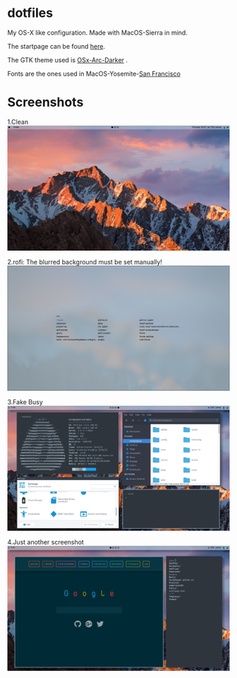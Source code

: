 # dotfiles
My OS-X like configuration. Made with MacOS-Sierra in mind.

The startpage can be found [here](https://github.com/NerdyPepper/NerdyPepper.github.io). 

The GTK theme used is [OSx-Arc-Darker](https://github.com/LinxGem33/OSX-Arc-Darker) .

Fonts are the ones used in MacOS-Yosemite-[San Francisco](https://github.com/supermarin/YosemiteSanFranciscoFont)


# Screenshots

1.Clean
![Clean](AntergOS-X_Images/clean.png)

2.rofi: The blurred background must be set manually!
![rofi](AntergOS-X_Images/rofi)

3.Fake Busy
![fake_busy](AntergOS-X_Images/2017-03-29-174830_1366x768_scrot.png)

4.Just another screenshot
![just_another](AntergOS-X_Images/just_another.png)



